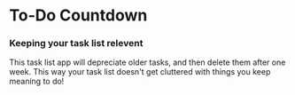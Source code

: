 # To-Do Countdown

### Keeping your task list relevent

This task list app will depreciate older tasks, 
and then delete them after one week.
This way your task list doesn't get cluttered with
things you keep meaning to do!
